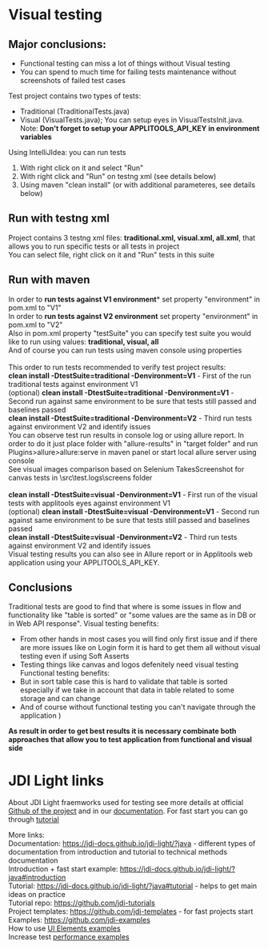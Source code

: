 # Visual testing

## Major conclusions:
* Functional testing can miss a lot of things without Visual testing
* You can spend to much time for failing tests maintenance without screenshots of failed test cases

Test project contains two types of tests:</br>
* Traditional (TraditionalTests.java)</br>
* Visual (VisualTests.java); You can setup eyes in VisualTestsInit.java. </br>
Note: **Don't forget to setup your APPLITOOLS_API_KEY in environment variables**</br>

Using IntelliJIdea: you can run tests </br>
1. With right click on it and select "Run" </br>
2. With right click and "Run" on testng xml (see details below)</br>
3. Using maven "clean install" (or with additional parameteres, see details below)</br>

## Run with testng xml
Project contains 3 testng xml files: **traditional.xml, visual.xml, all.xml**, that allows you to run specific tests or all tests in project</br>
You can select file, right click on it and "Run" tests in this suite

## Run with maven
In order to **run tests against V1 environment*** set property "environment" in pom.xml to "V1"</br>
In order to **run tests against V2 environment** set property "environment" in pom.xml to "V2"</br>
Also in pom.xml property "testSuite" you can specify test suite you would like to run using values: **traditional, visual, all**</br>
And of course you can run tests using maven console using properties</br>
</br>
This order to run tests recommended to verify test project results:</br>
**clean install -DtestSuite=traditional -Denvironment=V1** - First of the run traditional tests against environment V1</br>
(optional) **clean install -DtestSuite=traditional -Denvironment=V1** - Second run against same environment to be sure that tests still passed and baselines passed</br>
**clean install -DtestSuite=traditional -Denvironment=V2** - Third run tests against environment V2 and identify issues</br>
You can observe test run results in console log or using allure report. In order to do it just place folder with "allure-results" in "target folder" and run Plugins>allure>allure:serve in maven panel or start local allure server using console</br>
See visual images comparison based on Selenium TakesScreenshot for canvas tests in \src\test\.logs\screens folder</br>
</br>
**clean install -DtestSuite=visual -Denvironment=V1** - First run of the visual tests with applitools eyes against environment V1</br>
(optional) **clean install -DtestSuite=visual -Denvironment=V1** - Second run against same environment to be sure that tests still passed and baselines passed</br>
**clean install -DtestSuite=visual -Denvironment=V2** - Third run tests against environment V2 and identify issues</br>
Visual testing results you can also see in Allure report or in Applitools web application using your APPLITOOLS_API_KEY.</br>

## Conclusions
Traditional tests are good to find that where is some issues in flow and functionality like "table is sorted" or "some values are the same as in DB or in Web API response".
Visual testing benefits:
* From other hands in most cases you will find only first issue and if there are more issues like on Login form it is hard to get them all without visual testing even if using Soft Asserts</br>
* Testing things like canvas and logos defenitely need visual testing</br>
Functional testing benefits:
* But in sort table case this is hard to validate that table is sorted especially if we take in account that data in table related to some storage and can change</br>
* And of course without functional testing you can't navigate through the application )

**As result in order to get best results it is necessary combinate both approaches that allow you to test application from functional and visual side**


# JDI Light links
About JDI Light fraemworks used for testing see more details at official [Github of the project](https://github.com/jdi-testing/jdi-light) and in our [documentation](https://jdi-docs.github.io/jdi-light/?java).
For fast start you can go through [tutorial](https://jdi-docs.github.io/jdi-light/?java#tutorial) </br>

More links: </br>
Documentation: https://jdi-docs.github.io/jdi-light/?java - different types of documentation from introduction and tutorial to technical methods documentation </br>
Introduction + fast start example: https://jdi-docs.github.io/jdi-light/?java#introduction </br>
Tutorial: https://jdi-docs.github.io/jdi-light/?java#tutorial - helps to get main ideas on practice </br>
Tutorial repo:  https://github.com/jdi-tutorials </br>
Project templates: https://github.com/jdi-templates - for fast projects start </br>
Examples: https://github.com/jdi-examples </br>
How to use [UI Elements examples](https://github.com/jdi-testing/jdi-light/tree/master/jdi-light-html-tests/src/test/java/io/github/epam/html/tests/elements) </br>
Increase test [performance examples](https://github.com/jdi-testing/jdi-light/tree/master/jdi-performance) </br>
